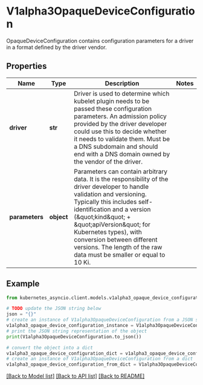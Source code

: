 # V1alpha3OpaqueDeviceConfiguration

OpaqueDeviceConfiguration contains configuration parameters for a driver in a format defined by the driver vendor.

## Properties

Name | Type | Description | Notes
------------ | ------------- | ------------- | -------------
**driver** | **str** | Driver is used to determine which kubelet plugin needs to be passed these configuration parameters.  An admission policy provided by the driver developer could use this to decide whether it needs to validate them.  Must be a DNS subdomain and should end with a DNS domain owned by the vendor of the driver. | 
**parameters** | **object** | Parameters can contain arbitrary data. It is the responsibility of the driver developer to handle validation and versioning. Typically this includes self-identification and a version (\&quot;kind\&quot; + \&quot;apiVersion\&quot; for Kubernetes types), with conversion between different versions.  The length of the raw data must be smaller or equal to 10 Ki. | 

## Example

```python
from kubernetes_asyncio.client.models.v1alpha3_opaque_device_configuration import V1alpha3OpaqueDeviceConfiguration

# TODO update the JSON string below
json = "{}"
# create an instance of V1alpha3OpaqueDeviceConfiguration from a JSON string
v1alpha3_opaque_device_configuration_instance = V1alpha3OpaqueDeviceConfiguration.from_json(json)
# print the JSON string representation of the object
print(V1alpha3OpaqueDeviceConfiguration.to_json())

# convert the object into a dict
v1alpha3_opaque_device_configuration_dict = v1alpha3_opaque_device_configuration_instance.to_dict()
# create an instance of V1alpha3OpaqueDeviceConfiguration from a dict
v1alpha3_opaque_device_configuration_from_dict = V1alpha3OpaqueDeviceConfiguration.from_dict(v1alpha3_opaque_device_configuration_dict)
```
[[Back to Model list]](../README.md#documentation-for-models) [[Back to API list]](../README.md#documentation-for-api-endpoints) [[Back to README]](../README.md)



